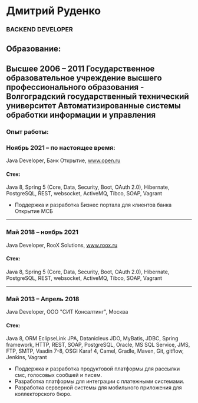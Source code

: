 # Дмитрий Руденко
### BACKEND DEVELOPER

## Образование:

Высшее
2006 – 2011
Государственное образовательное учреждение высшего профессионального образования - Волгоградский государственный технический университет Автоматизированные системы обработки информации и управления
------
### Опыт работы:

### Ноябрь 2021 – по настоящее время:

Java Developer, Банк Открытие, www.open.ru
#### Стек:
Java 8, Spring 5 (Core, Data, Security, Boot, OAuth 2.0), Hibernate, PostgreSQL, REST, websocket, ActiveMQ, Tibco, SOAP, Vagrant

- Поддержка и разработка Бизнес портала для клиентов банка Открытие МСБ

------

### Май 2018 – ноябрь 2021
Java Developer, RooX Solutions, www.roox.ru
#### Стек:
Java 8, Spring 5 (Core, Data, Security, Boot, OAuth 2.0), Hibernate, PostgreSQL, REST, websocket, ActiveMQ, Tibco, SOAP, Vagrant

------

### Май 2013 – Апрель 2018
Java Developer, ООО "СИТ Консалтинг", Москва
#### Стек:
Java 8, ORM EclipseLink JPA, Datanicleus JDO, MyBatis, JDBC, Spring framework, HTTP, REST, SOAP, PostgreSQL, Oracle, MS SQL Service, JMS, FTP, SMTP, Vaadin 7-8, OSGI Karaf 4, Camel, Gradle, Maven, Git, gitflow, Jenkins, Vagrant

- Поддержка и разработка продуктовой платформы для рассылки смс, голосовых сообшей и писем. 
- Разработка платформы для интеграции с платежными системами. 
- Разработка серверной системы для мобильного приложения для коллекторского бюро.
